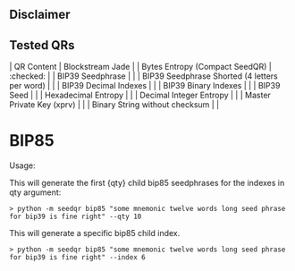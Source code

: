 ## Disclaimer

## Tested QRs

| QR Content                                    | Blockstream Jade |
| Bytes Entropy (Compact SeedQR)                | :checked:        |
| BIP39 Seedphrase                              |                  |
| BIP39 Seedphrase Shorted (4 letters per word) |                  |
| BIP39 Decimal Indexes                         |                  |
| BIP39 Binary Indexes                          |                  |
| BIP39 Seed                                    |                  |
| Hexadecimal Entropy                           |                  |
| Decimal Integer Entropy                       |                  |
| Master Private Key (xprv)                     |                  |
| Binary String without checksum                |                  |



# BIP85
Usage:

This will generate the first {qty} child bip85 seedphrases for the indexes in qty argument:
```
> python -m seedqr bip85 "some mnemonic twelve words long seed phrase for bip39 is fine right" --qty 10
```

This will generate a specific bip85 child index.
```
> python -m seedqr bip85 "some mnemonic twelve words long seed phrase for bip39 is fine right" --index 6
```